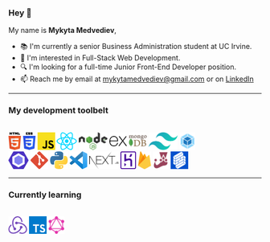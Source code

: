 ### Hey 👋

My name is **Mykyta Medvediev**,

- 📚 I'm currently a senior Business Administration student at UC Irvine.
- 👀 I'm interested in Full-Stack Web Development.
- 🔍 I'm looking for a full-time Junior Front-End Developer position.
- 📫 Reach me by email at mykytamedvediev@gmail.com or on [LinkedIn](https://www.linkedin.com/in/mykyta-medvediev/)

<hr>

### My development toolbelt
<br><img alt="HTML" title="HTML" src="/images/html-5.svg" height="35">  <img alt="CSS" title="CSS" src="/images/css-3.svg" height="35">  <img alt="Javascript" title="Javascript" src="/images/javascript.svg" height="35">  <img alt="React" title="React" src="/images/react.svg" height="35">  <img alt="NodeJS" title="NodeJs" src="/images/nodejs.svg" height="35">  <img alt="ExpressJS" title="ExpressJS" src="/images/express.svg" height="35">  <img alt="MongoDB" title="MongoDB" src="/images/mongodb-icon.svg" height="35">  <img alt="Tailwind" title="Tailwind" src="/images/tailwindcss-icon.svg" height="35">  <img alt="Webpack" title="Webpack" src="/images/webpack.svg" height="35">  
<img alt="ESLint" title="ESLint" src="/images/eslint.svg" height="35">  <img alt="Git" title="Git" src="/images/git-icon.svg" height="35">  <img alt="Python" title="Python" src="/images/python.svg" height="35">  <img alt="VS Code" title="VS Code" src="/images/visual-studio-code.svg" height="35">  <img alt="NextJS" title="NextJS" src="/images/nextjs.svg" height="35">  <img alt="Heroku" title="Heroku" src="/images/heroku-icon.svg" height="35">  <img alt="Firebase" title="Firebase" src="/images/firebase.svg" height="35">  <img alt="Jest" title="Jest" src="/images/jest.svg" height="35">  <img alt="Formik" title="Formik" src="/images/formik.svg" height="35"><br>

<hr>

### Currently learning
<br><img alt="Redux" title="Redux" src="/images/redux.svg" height="35">  <img alt="Typescript" title="Typescript" src="/images/typescript-icon.svg" height="35">  <img alt="GraphQL" title="GraphQL" src="/images/graphql.svg" height="35"><br>

